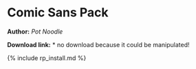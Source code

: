 # Comic Sans Pack 

**Author:** *Pot Noodle*

**Download link:** * no download because it could be manipulated!

{% include rp_install.md %}
